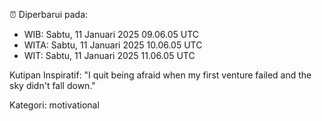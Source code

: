 ⏰ Diperbarui pada:
- WIB: Sabtu, 11 Januari 2025 09.06.05 UTC
- WITA: Sabtu, 11 Januari 2025 10.06.05 UTC
- WIT: Sabtu, 11 Januari 2025 11.06.05 UTC

Kutipan Inspiratif:
"I quit being afraid when my first venture failed and the sky didn't fall down."


Kategori: motivational

